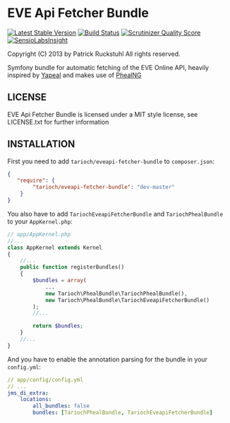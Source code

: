 EVE Api Fetcher Bundle
======================

[![Latest Stable Version](https://poser.pugx.org/tarioch/eveapi-fetcher-bundle/v/stable.png)](https://packagist.org/packages/tarioch/eveapi-fetcher-bundle)
[![Build Status](https://travis-ci.org/tarioch/eveapi-fetcher-bundle.png)](https://travis-ci.org/tarioch/eveapi-fetcher-bundle)
[![Scrutinizer Quality Score](https://scrutinizer-ci.com/g/tarioch/eveapi-fetcher-bundle/badges/quality-score.png?s=10b11825f1bf7cc31108d785491a783f071418d4)](https://scrutinizer-ci.com/g/tarioch/eveapi-fetcher-bundle/)
[![SensioLabsInsight](https://insight.sensiolabs.com/projects/3172bec4-e7d2-467d-800c-debefc17b118/mini.png)](https://insight.sensiolabs.com/projects/3172bec4-e7d2-467d-800c-debefc17b118)

Copyright (C) 2013 by Patrick Ruckstuhl
All rights reserved.

Symfony bundle for automatic fetching of the EVE Online API, heavily inspired by [Yapeal](http://code.google.com/p/yapeal/) and makes use of [PhealNG](https://github.com/3rdpartyeve/phealng)

## LICENSE
EVE Api Fetcher Bundle is licensed under a MIT style license, see LICENSE.txt
for further information

## INSTALLATION
First you need to add `tarioch/eveapi-fetcher-bundle` to `composer.json`:

```json
{
   "require": {
        "tarioch/eveapi-fetcher-bundle": "dev-master"
    }
}
```

You also have to add `TariochEveapiFetcherBundle` and `TariochPhealBundle` to your `AppKernel.php`:

```php
// app/AppKernel.php
//...
class AppKernel extends Kernel
{
    //...
    public function registerBundles()
    {
        $bundles = array(
            ...
            new Tarioch\PhealBundle\TariochPhealBundle(),
            new Tarioch\PhealBundle\TariochEveapiFetcherBundle()
        );
        //...

        return $bundles;
    }
    //...
}
```

And you have to enable the annotation parsing for the bundle in your `config.yml`:

```yml
// app/config/config.yml
// ...
jms_di_extra:
    locations:
        all_bundles: false
        bundles: [TariochPhealBundle, TariochEveapiFetcherBundle]
```
